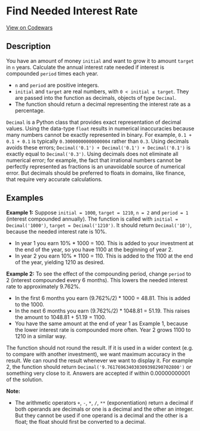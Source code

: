 # Find Needed Interest Rate

[View on Codewars](https://www.codewars.com/kata/6830d539b30b33485fe57ace/python)

## Description

You have an amount of money `initial` and want to grow it to amount `target` in `n` years. Calculate the annual interest rate needed if interest is compounded `period` times each year.

- `n` and `period` are positive integers.
- `initial` and `target` are real numbers, with `0 < initial ≤ target`. They are passed into the function as decimals, objects of type `Decimal`.
- The function should return a decimal representing the interest rate as a percentage.

`Decimal` is a Python class that provides exact representation of decimal values. Using the data-type `float` results in numerical inaccuracies because many numbers cannot be exactly represented in binary. For example, `0.1 + 0.1 + 0.1` is typically `0.30000000000000004` rather than `0.3`. Using decimals avoids these errors; `Decimal('0.1') + Decimal('0.1') + Decimal('0.1')` is exactly equal to `Decimal('0.3')`. Using decimals does not eliminate all numerical error; for example, the fact that irrational numbers cannot be perfectly represented as fractions is an unavoidable source of numerical error. But decimals should be preferred to floats in domains, like finance, that require very accurate calculations.

## Examples

**Example 1:**
Suppose `initial = 1000`, `target = 1210`, `n = 2` and `period = 1` (interest compounded annually). The function is called with `initial = Decimal('1000')`, `target = Decimal('1210')`. It should return `Decimal('10')`, because the needed interest rate is 10%.

- In year 1 you earn 10% * 1000 = 100. This is added to your investment at the end of the year, so you have 1100 at the beginning of year 2.
- In year 2 you earn 10% * 1100 = 110. This is added to the 1100 at the end of the year, yielding 1210 as desired.

**Example 2:**
To see the effect of the compounding period, change `period` to 2 (interest compounded every 6 months). This lowers the needed interest rate to approximately 9.762%.

- In the first 6 months you earn (9.762%/2) * 1000 = 48.81. This is added to the 1000.
- In the next 6 months you earn (9.762%/2) * 1048.81 = 51.19. This raises the amount to 1048.81 + 51.19 = 1100.
- You have the same amount at the end of year 1 as Example 1, because the lower interest rate is compounded more often. Year 2 grows 1100 to 1210 in a similar way.

The function should not round the result. If it is used in a wider context (e.g. to compare with another investment), we want maximum accuracy in the result. We can round the result whenever we want to display it. For example 2, the function should return `Decimal('9.761769634030309398290702800')` or something very close to it. Answers are accepted if within 0.00000000001 of the solution.

**Note:**
- The arithmetic operators `+`, `-`, `*`, `/`, `**` (exponentiation) return a decimal if both operands are decimals or one is a decimal and the other an integer. But they cannot be used if one operand is a decimal and the other is a float; the float should first be converted to a decimal.
